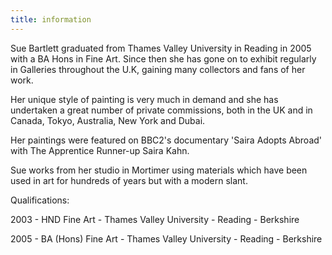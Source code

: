 ```yaml
---
title: information
---
```

Sue Bartlett graduated from Thames Valley University in Reading in 2005 with a BA Hons in Fine Art. Since then she has gone on to exhibit regularly in Galleries throughout the U.K, gaining many collectors and fans of her work. 

Her unique style of painting is very much in demand and she has undertaken a great number of private commissions, both in the UK and in Canada, Tokyo, Australia, New York and Dubai. 

Her paintings were featured on BBC2's documentary 'Saira Adopts Abroad' with The Apprentice Runner-up Saira Kahn. 

Sue works from her studio in Mortimer using materials which have been used in art for hundreds of years but with a modern slant.

Qualifications:

2003 - HND Fine Art - Thames Valley University - Reading - Berkshire 

2005 - BA (Hons) Fine Art - Thames Valley University - Reading - Berkshire
